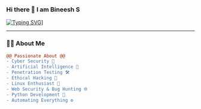 ### Hi there 👋 I am Bineesh S

[![Typing SVG](https://readme-typing-svg.herokuapp.com?font=Fira+Code&pause=1000&color=14d8ff&width=435&lines=%24+echo+%22A+Cyber+Security+Enthusiast%22;%24+echo+%22Self+Learner%22)](https://github.com/Bineesh627)]

---

### 👨‍💻 About Me

```diff
@@ Passionate About @@
- Cyber Security 🔐
- Artificial Intelligence 🤖
- Penetration Testing 🛠️
- Ethical Hacking 🧠
- Linux Enthusiast 🐧
- Web Security & Bug Hunting 🌐
- Python Development 🐍
- Automating Everything ⚙️
```
